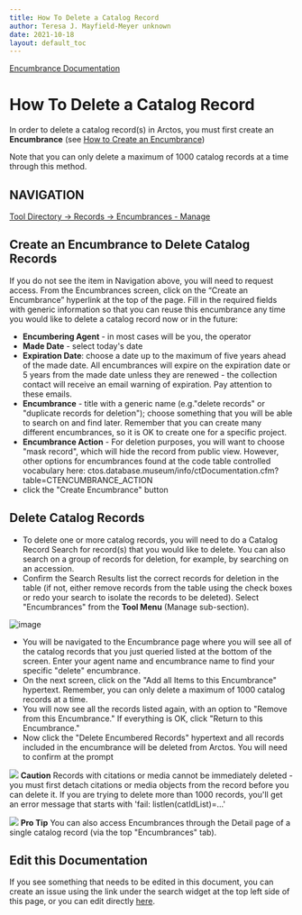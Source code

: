 ```yaml
---
title: How To Delete a Catalog Record
author: Teresa J. Mayfield-Meyer unknown
date: 2021-10-18
layout: default_toc
---
```


[Encumbrance Documentation](https://handbook.arctosdb.org/documentation/encumbrance)

# How To Delete a Catalog Record

In order to delete a catalog record(s) in Arctos, you must first create an **Encumbrance** (see [How to Create an Encumbrance](https://handbook.arctosdb.org/how_to/How-to-Create-an-Encumbrance.html))

Note that you can only delete a maximum of 1000 catalog records at a time through this method.

## NAVIGATION
[Tool Directory → Records → Encumbrances - Manage](https://arctos.database.museum/Encumbrances.cfm)

## Create an Encumbrance to Delete Catalog Records

If you do not see the item in Navigation above, you will need to request access. From the Encumbrances screen, click on the “Create an Encumbrance” hyperlink at the top of the page. Fill in the required fields with generic information so that you can reuse this encumbrance any time you would like to delete a catalog record now or in the future:
* **Encumbering Agent** - in most cases will be you, the operator
* **Made Date** - select today's date
* **Expiration Date**: choose a date up to the maximum of five years ahead of the made date. All encumbrances will expire on the expiration date or 5 years from the made date unless they are renewed - the collection contact will receive an email warning of expiration. Pay attention to these emails.
* **Encumbrance** - title with a generic name (e.g."delete records" or "duplicate records for deletion"); choose something that you will be able to search on and find later. Remember that you can create many different encumbrances, so it is OK to create one for a specific project.
* **Encumbrance Action** - For deletion purposes, you will want to choose "mask record", which will hide the record from public view. However, other options for encumbrances found at the code table controlled vocabulary here:
ctos.database.museum/info/ctDocumentation.cfm?table=CTENCUMBRANCE_ACTION
* click the "Create Encumbrance" button

## Delete Catalog Records

* To delete one or more catalog records, you will need to do a Catalog Record Search for record(s) that you would like to delete. You can also search on a group of records for deletion, for example, by searching on an accession.
* Confirm the Search Results list the correct records for deletion in the table (if not, either remove records from the table using the check boxes or redo your search to isolate the records to be deleted). Select "Encumbrances" from the **Tool Menu** (Manage sub-section).

![image](https://github.com/ArctosDB/documentation-wiki/assets/11336485/fe9e7565-6de0-4725-a28f-cb28f26ae4b0)

* You will be navigated to the Encumbrance page where you will see all of the catalog records that you just queried listed at the bottom of the screen. Enter your agent name and encumbrance name to find your specific "delete" encumbrance.
* On the next screen, click on the "Add all Items to this Encumbrance" hypertext. Remember, you can only delete a maximum of 1000 catalog records at a time.
* You will now see all the records listed again, with an option to "Remove from this Encumbrance." If everything is OK, click "Return to this Encumbrance."
* Now click the "Delete Encumbered Records" hypertext and all records included in the encumbrance will be deleted from Arctos. You will need to confirm at the prompt  

![](https://raw.githubusercontent.com/ArctosDB/documentation-wiki/gh-pages/tutorial_images/Bear%20Caution.jpg) **Caution**
Records with citations or media cannot be immediately deleted - you must first detach citations or media objects from the record before you can delete it. If you are trying to delete more than 1000 records, you'll get an error message that starts with 'fail: listlen(catIdList)=...'

![](https://raw.githubusercontent.com/ArctosDB/documentation-wiki/gh-pages/tutorial_images/Bear%20Pro.jpg) **Pro Tip**
You can also access Encumbrances through the Detail page of a single catalog record (via the top "Encumbrances" tab).

## Edit this Documentation

If you see something that needs to be edited in this document, you can create an issue using the link under the search widget at the top left side of this page, or you can edit directly <a href="https://github.com/ArctosDB/documentation-wiki/edit/gh-pages/_how_to/How-to-Delete-Specimen-Records.markdown" target="_blank">here</a>.
